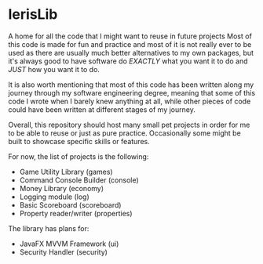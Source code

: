 # IerisLib

A home for all the code that I might want to reuse in future projects
Most of this code is made for fun and practice and most of it is not really ever
to be used as there are usually much better alternatives to my own packages, but
it's always good to have software do *EXACTLY* what you want it to do and *JUST*
how you want it to do.

It is also worth mentioning that most of this code has been written along my
journey through my software engineering degree, meaning that some of this code I
wrote when I barely knew anything at all, while other pieces of code could have
been written at different stages of my journey.

Overall, this repository should host many small pet projects in order for me to
be able to reuse or just as pure practice. Occasionally some might be built to
showcase specific skills or features.

For now, the list of projects is the following:

* Game Utility Library (games)
* Command Console Builder (console)
* Money Library (economy)
* Logging module (log)
* Basic Scoreboard (scoreboard)
* Property reader/writer (properties)

The library has plans for:

* JavaFX MVVM Framework (ui)
* Security Handler (security)
